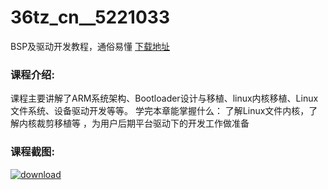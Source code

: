 # 36tz_cn__5221033
BSP及驱动开发教程，通俗易懂
[下载地址](http://www.36tz.cn/article/5221033 "下载地址")
### 课程介绍:
课程主要讲解了ARM系统架构、Bootloader设计与移植、linux内核移植、Linux文件系统、设备驱动开发等等。
学完本章能掌握什么：
了解Linux文件内核，了解内核裁剪移植等 ，为用户后期平台驱动下的开发工作做准备

### 课程截图:
[![download](http://36tz.cn/muke_img/2021_09_2-17.png "下载地址")](http://www.36tz.cn "下载地址")

